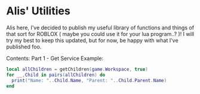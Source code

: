 # Alis' Utilities

Alis here, I've decided to publish my useful library of functions and things of that sort for ROBLOX ( maybe you could use it for your lua program..? )! I will try my best to keep this updated, but for now, be happy with what I've published foo.

Contents:
Part 1 - Get Service
Example:
```lua
local allChildren = getChildren(game.Workspace, true)
for __,Child in pairs(allChildren) do
  print("Name: "..Child.Name, "Parent: "..Child.Parent.Name)
end
```



